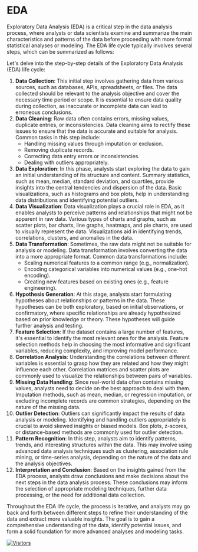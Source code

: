 # EDA

Exploratory Data Analysis (EDA) is a critical step in the data analysis process, where analysts or data scientists examine and summarize the main characteristics and patterns of the data before proceeding with more formal statistical analyses or modeling. The EDA life cycle typically involves several steps, which can be summarized as follows:

Let's delve into the step-by-step details of the Exploratory Data Analysis (EDA) life cycle:

1. **Data Collection**: This initial step involves gathering data from various sources, such as databases, APIs, spreadsheets, or files. The data collected should be relevant to the analysis objective and cover the necessary time period or scope. It is essential to ensure data quality during collection, as inaccurate or incomplete data can lead to erroneous conclusions.
2. **Data Cleaning**: Raw data often contains errors, missing values, duplicate entries, or inconsistencies. Data cleaning aims to rectify these issues to ensure that the data is accurate and suitable for analysis. Common tasks in this step include:
   * Handling missing values through imputation or exclusion.
   * Removing duplicate records.
   * Correcting data entry errors or inconsistencies.
   * Dealing with outliers appropriately.
3. **Data Exploration**: In this phase, analysts start exploring the data to gain an initial understanding of its structure and content. Summary statistics, such as mean, median, standard deviation, and quartiles, provide insights into the central tendencies and dispersion of the data. Basic visualizations, such as histograms and box plots, help in understanding data distributions and identifying potential outliers.
4. **Data Visualization**: Data visualization plays a crucial role in EDA, as it enables analysts to perceive patterns and relationships that might not be apparent in raw data. Various types of charts and graphs, such as scatter plots, bar charts, line graphs, heatmaps, and pie charts, are used to visually represent the data. Visualizations aid in identifying trends, correlations, clusters, and anomalies in the data.
5. **Data Transformation**: Sometimes, the raw data might not be suitable for analysis or modeling. Data transformation involves converting the data into a more appropriate format. Common data transformations include:
   * Scaling numerical features to a common range (e.g., normalization).
   * Encoding categorical variables into numerical values (e.g., one-hot encoding).
   * Creating new features based on existing ones (e.g., feature engineering).
6. **Hypothesis Generation**: At this stage, analysts start formulating hypotheses about relationships or patterns in the data. These hypotheses can be both exploratory, based on initial observations, or confirmatory, where specific relationships are already hypothesized based on prior knowledge or theory. These hypotheses will guide further analysis and testing.
7. **Feature Selection**: If the dataset contains a large number of features, it's essential to identify the most relevant ones for the analysis. Feature selection methods help in choosing the most informative and significant variables, reducing complexity, and improving model performance.
8. **Correlation Analysis**: Understanding the correlations between different variables is essential to grasp how they are related and how they might influence each other. Correlation matrices and scatter plots are commonly used to visualize the relationships between pairs of variables.
9. **Missing Data Handling**: Since real-world data often contains missing values, analysts need to decide on the best approach to deal with them. Imputation methods, such as mean, median, or regression imputation, or excluding incomplete records are common strategies, depending on the nature of the missing data.
10. **Outlier Detection**: Outliers can significantly impact the results of data analysis or modeling. Identifying and handling outliers appropriately is crucial to avoid skewed insights or biased models. Box plots, z-scores, or distance-based methods are commonly used for outlier detection.
11. **Pattern Recognition**: In this step, analysts aim to identify patterns, trends, and interesting structures within the data. This may involve using advanced data analysis techniques such as clustering, association rule mining, or time-series analysis, depending on the nature of the data and the analysis objectives.
12. **Interpretation and Conclusion**: Based on the insights gained from the EDA process, analysts draw conclusions and make decisions about the next steps in the data analysis process. These conclusions may inform the selection of appropriate modeling techniques, further data processing, or the need for additional data collection.

Throughout the EDA life cycle, the process is iterative, and analysts may go back and forth between different steps to refine their understanding of the data and extract more valuable insights. The goal is to gain a comprehensive understanding of the data, identify potential issues, and form a solid foundation for more advanced analyses and modeling tasks.

[![Visitors](https://api.visitorbadge.io/api/visitors?path=https%3A%2F%2Fgithub.com%2Fdrshahizan\&labelColor=%23697689\&countColor=%23555555\&style=plastic)](https://visitorbadge.io/status?path=https%3A%2F%2Fgithub.com%2Fdrshahizan)
